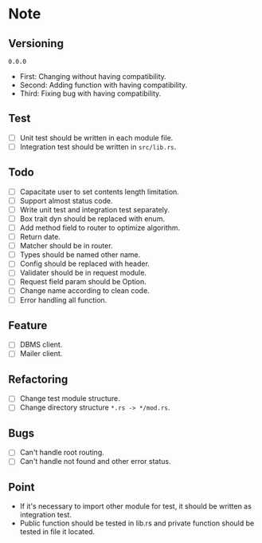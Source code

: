 # Note
## Versioning
`0.0.0`
- First: Changing without having compatibility.
- Second: Adding function with having compatibility.
- Third: Fixing bug with having compatibility.
## Test
- [ ] Unit test should be written in each module file.
- [ ] Integration test should be written in `src/lib.rs`.
## Todo
- [ ] Capacitate user to set contents length limitation.
- [ ] Support almost status code.
- [ ] Write unit test and integration test separately.
- [ ] Box trait dyn should be replaced with enum.
- [ ] Add method field to router to optimize algorithm.
- [ ] Return date.
- [ ] Matcher should be in router.
- [ ] Types should be named other name.
- [ ] Config should be replaced with header.
- [ ] Validater should be in request module.
- [ ] Request field param should be Option.
- [ ] Change name according to clean code.
- [ ] Error handling all function.
## Feature
- [ ] DBMS client.
- [ ] Mailer client.
## Refactoring
- [ ] Change test module structure.
- [ ] Change directory structure `*.rs -> */mod.rs`.
## Bugs
- [ ] Can't handle root routing.
- [ ] Can't handle not found and other error status.
## Point
- If it's necessary to import other module for test, it should be written as integration test.
- Public function should be tested in lib.rs and private function should be tested in file it located.
